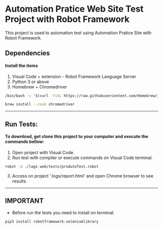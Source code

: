 # Automation Pratice Web Site Test Project with Robot Framework

This project is used to automation test using Automation Pratice Site with Robot Framework.


## Dependencies

#### Install the items

1. Visual Code + extension - Robot Framework Language Server
2. Python 3 or above
3. Homebrew + Chromedriver

```bash
/bin/bash -c "$(curl -fsSL https://raw.githubusercontent.com/Homebrew/install/HEAD/install.sh)"
```

```bash
brew install --cask chromedriver
```


---

## Run Tests:

#### To download, get clone this project to your computer and execute the commands bellow:

1. Open project with Visual Code.
2. Run test with compiler or execute commands on Visual Code terminal.

```bash
robot -d ./logs web/tests/produtoTest.robot
```

3. Access on project '.logs/report.html' and open Chrome browser to see results.


---

## IMPORTANT

* Before run the tests you need to install on terminal:

```bash
pip3 install robotframework-seleniumlibrary
```
